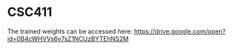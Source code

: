 # CSC411
The trained weights can be accessed here:
https://drive.google.com/open?id=0B4cWHVVs6y7sZ1NCUzBYTEhNS2M
